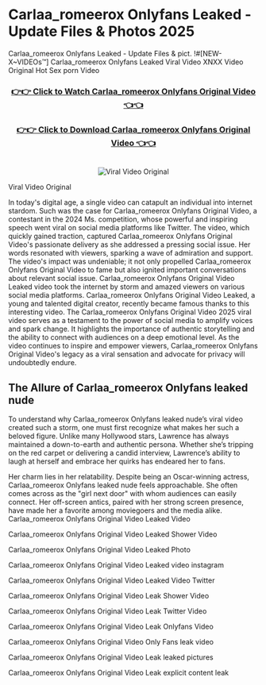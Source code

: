 # Carlaa_romeerox Onlyfans Leaked - Update Files & Photos 2025

Carlaa_romeerox Onlyfans Leaked - Update Files & pict. !#[NEW-X~VIDEOs™] Carlaa_romeerox Onlyfans Leaked Viral Video XNXX Video Original Hot Sex porn Video
<br>
<div align="center">
<h3><a href="https://links2leaks.com?utm_source=carlaa_romeerox&utm_medium=gitlong" rel="nofollow">👉👉 Click to Watch Carlaa_romeerox Onlyfans Original Video 👈👈</a></h3>
<h3><a href="https://links2leaks.com?utm_source=carlaa_romeerox&utm_medium=gitlong" rel="nofollow">👉👉 Click to Download Carlaa_romeerox Onlyfans Original Video 👈👈</a></h3>
<br>
<a href="https://links2leaks.com?utm_source=carlaa_romeerox&utm_medium=gitlong" rel="nofollow"><img src="https://i.ibb.co/Gkj2r4b/banner.png" alt="Viral Video Original" style="max-width: 100%; display: inline-block;" data-target="animated-image.originalImage"></a>
</div>

Viral Video Original

In today's digital age, a single video can catapult an individual into internet stardom. Such was the case for Carlaa_romeerox Onlyfans Original Video, a contestant in the 2024 Ms. competition, whose powerful and inspiring speech went viral on social media platforms like Twitter.
The video, which quickly gained traction, captured Carlaa_romeerox Onlyfans Original Video's passionate delivery as she addressed a pressing social issue. Her words resonated with viewers, sparking a wave of admiration and support. The video's impact was undeniable; it not only propelled Carlaa_romeerox Onlyfans Original Video to fame but also ignited important conversations about relevant social issue.
Carlaa_romeerox Onlyfans Original Video Leaked video took the internet by storm and amazed viewers on various social media platforms. Carlaa_romeerox Onlyfans Original Video Leaked, a young and talented digital creator, recently became famous thanks to this interesting video.
The Carlaa_romeerox Onlyfans Original Video 2025 viral video serves as a testament to the power of social media to amplify voices and spark change. It highlights the importance of authentic storytelling and the ability to connect with audiences on a deep emotional level. As the video continues to inspire and empower viewers, Carlaa_romeerox Onlyfans Original Video's legacy as a viral sensation and advocate for privacy will undoubtedly endure.

<h2>The Allure of Carlaa_romeerox Onlyfans leaked nude</h2>


To understand why Carlaa_romeerox Onlyfans leaked nude’s viral video created such a storm, one must first recognize what makes her such a beloved figure. Unlike many Hollywood stars, Lawrence has always maintained a down-to-earth and authentic persona. Whether she’s tripping on the red carpet or delivering a candid interview, Lawrence’s ability to laugh at herself and embrace her quirks has endeared her to fans.

Her charm lies in her relatability. Despite being an Oscar-winning actress, Carlaa_romeerox Onlyfans leaked nude feels approachable. She often comes across as the "girl next door" with whom audiences can easily connect. Her off-screen antics, paired with her strong screen presence, have made her a favorite among moviegoers and the media alike.
Carlaa_romeerox Onlyfans Original Video Leaked Video

Carlaa_romeerox Onlyfans Original Video Leaked Shower Video

Carlaa_romeerox Onlyfans Original Video Leaked Photo

Carlaa_romeerox Onlyfans Original Video Leaked video instagram

Carlaa_romeerox Onlyfans Original Video Leaked Video Twitter

Carlaa_romeerox Onlyfans Original Video Leak Shower Video

Carlaa_romeerox Onlyfans Original Video Leak Twitter Video

Carlaa_romeerox Onlyfans Original Video Leak Onlyfans Video

Carlaa_romeerox Onlyfans Original Video Only Fans leak video

Carlaa_romeerox Onlyfans Original Video Leak leaked pictures

Carlaa_romeerox Onlyfans Original Video Leak explicit content leak